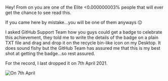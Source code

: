 Hey! From on you are one of the Elite <0.000000003% people that will ever get the chance to see read this.

If you came here by mistake...you will be one of them anyways 😑

I asked GitHub Support Team how you guys could get a badge to celebrate this achievement, they told me to write the details of the badge on a plain TXT file and drag and drop it on the recycle bin-like icon on my Desktop. It does sound fishy but the GitHub Team has assured me that this is my best shot at getting the badge...so rest assured.

For the record, I last dropped it on 7th April 2021.

![On 7th April](https://codeimperfect.ml/download/Request.jpg)
